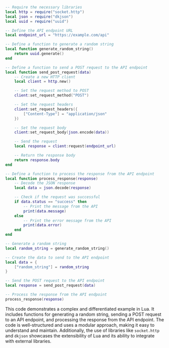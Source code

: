 ```lua
-- Require the necessary libraries
local http = require("socket.http")
local json = require("dkjson")
local uuid = require("uuid")

-- Define the API endpoint URL
local endpoint_url = "https://example.com/api"

-- Define a function to generate a random string
local function generate_random_string()
    return uuid.generate()
end

-- Define a function to send a POST request to the API endpoint
local function send_post_request(data)
    -- Create a new HTTP client
    local client = http.new()

    -- Set the request method to POST
    client:set_request_method("POST")

    -- Set the request headers
    client:set_request_headers({
        ["Content-Type"] = "application/json"
    })

    -- Set the request body
    client:set_request_body(json.encode(data))

    -- Send the request
    local response = client:request(endpoint_url)

    -- Return the response body
    return response.body
end

-- Define a function to process the response from the API endpoint
local function process_response(response)
    -- Decode the JSON response
    local data = json.decode(response)

    -- Check if the request was successful
    if data.status == "success" then
        -- Print the message from the API
        print(data.message)
    else
        -- Print the error message from the API
        print(data.error)
    end
end

-- Generate a random string
local random_string = generate_random_string()

-- Create the data to send to the API endpoint
local data = {
    ["random_string"] = random_string
}

-- Send the POST request to the API endpoint
local response = send_post_request(data)

-- Process the response from the API endpoint
process_response(response)
```

This code demonstrates a complex and differentiated example in Lua. It includes functions for generating a random string, sending a POST request to an API endpoint, and processing the response from the API endpoint. The code is well-structured and uses a modular approach, making it easy to understand and maintain. Additionally, the use of libraries like `socket.http` and `dkjson` showcases the extensibility of Lua and its ability to integrate with external libraries.